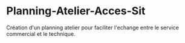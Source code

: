 Planning-Atelier-Acces-Sit
=========================

Création d'un planning atelier pour faciliter l'echange entre le service commercial et le technique.